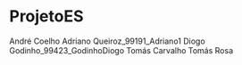 # ProjetoES
André Coelho
Adriano Queiroz_99191_Adriano1
Diogo Godinho_99423_GodinhoDiogo
Tomás Carvalho
Tomás Rosa

